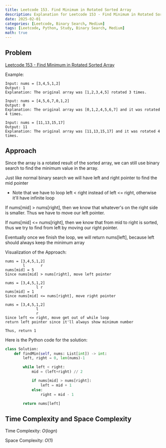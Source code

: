```yaml
---
title: Leetcode 153. Find Minimum in Rotated Sorted Array
description: Explanation for Leetcode 153 - Find Minimum in Rotated Sorted Array, and its solution in Python.
date: 2025-02-01
categories: [Leetcode, Binary Search, Medium]
tags: [Leetcode, Python, Study, Binary Search, Medium]
math: true
---
```


## Problem
[Leetcode 153 - Find Minimum in Rotated Sorted Array](https://leetcode.com/problems/find-minimum-in-rotated-sorted-array/description/)

Example:
```
Input: nums = [3,4,5,1,2]
Output: 1
Explanation: The original array was [1,2,3,4,5] rotated 3 times.

Input: nums = [4,5,6,7,0,1,2]
Output: 0
Explanation: The original array was [0,1,2,4,5,6,7] and it was rotated 4 times.

Input: nums = [11,13,15,17]
Output: 11
Explanation: The original array was [11,13,15,17] and it was rotated 4 times. 
```

## Approach

Since the array is a rotated result of the sorted array, we can still use binary search to find the minimum value in the array.

Just like normal binary search we will have left and right pointer to find the mid pointer

- Note that we have to loop left < right instead of left <= right, otherwise it'll have infinite loop

If nums[mid] > nums[right], then we know that whatever's on the right side is smaller. Thus we have to move our left pointer.

If nums[mid] <= nums[right], then we know that from mid to right is sorted, thus we try to find from left by moving our right pointer.

Eventually once we finish the loop, we will return nums[left], because left should always keep the minimum array

Visualization of the Approach:
```
nums = [3,4,5,1,2]
        l       r
nums[mid] = 5
Since nums[mid] > nums[right], move left pointer

nums = [3,4,5,1,2]
              l r
nums[mid] = 1
Since nums[mid] <= nums[right], move right pointer

nums = [3,4,5,1,2]
              l
              r
Since left <= right, move get out of while loop
return left pointer since it'll always show minimum number

Thus, return 1
```

Here is the Python code for the solution:
```python
class Solution:
    def findMin(self, nums: List[int]) -> int:
        left, right = 0, len(nums)-1

        while left < right:
            mid = (left+right) // 2

            if nums[mid] > nums[right]:
                left = mid + 1
            else:
                right = mid - 1

        return nums[left]    
```
## Time Complexity and Space Complexity

Time Complexity: $O(log n)$

Space Complexity: $O(1)$